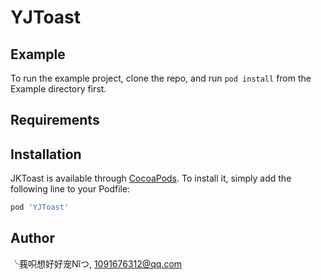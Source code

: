 # YJToast

## Example

To run the example project, clone the repo, and run `pod install` from the Example directory first.

## Requirements

## Installation

JKToast is available through [CocoaPods](https://cocoapods.org). To install
it, simply add the following line to your Podfile:

```ruby
pod 'YJToast'
```

## Author

╰莪呮想好好宠Nǐつ, 1091676312@qq.com

